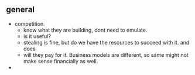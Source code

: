 


## general

* competition. 
	* know what they are building, dont need to emulate. 
	* is it useful? 
	* stealing is fine, but do we have the resources to succeed with it. and does 
	* will they pay for it. Business models are different, so same might not make sense financially as well. 
* 